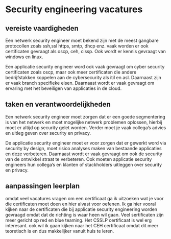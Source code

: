 # Security engineering vacatures

## vereiste vaardigheden

Een netwerk security engineer moet bekend zijn met de meest gangbare protocollen zoals ssh,ssl https, smtp, dhcp enz.  vaak worden er ook certificaten gevraagt als oscp, ceh, cissp. Ook wordt er kennis gevraagt van windows en linux.

Een applicatie security engineer word ook vaak gevraagt om cyber security certificaten zoals oscp, maar ook meer certificaten die andere bedrijfstakken koppelen aan de cybersecurity als itil en asl. Daarnaast zijn er vaak branch specifieke eisen. Daarnaast wordt er vaak gevraagt om ervaring met het beveiligen van applicaties in de cloud.

## taken en verantwoordelijkheden

Een netwerk security engineer moet zorgen dat er een goede segmentering is van het netwerk en moet mogelijke netwerk problemen oplossen, hierbij moet er altijd op security gelet worden. Verder moet je vaak collega’s advies en uitleg geven over security en privacy.

De applicatie security engineer moet er voor zorgen dat er gewerkt word via security by design, moet risico analyses maken van bestaande applicaties en deze verbeteren. Daarnaast wordt er vaak gevraagt om ook de security van de ontwikkel straat te verbeteren. Ook moeten applicatie security engineers hun collega’s en klanten of stackholders uitleggen over security en privacy.

## aanpassingen leerplan

omdat veel vacatures vragen om een certificaat ga ik uitzoeken wat je voor die certificaten moet doen en hier alvast voor oefenen. Ik ga hier vooral kijken naar de certificaten die bij applicatie security engineering worden gevraagd omdat dat de richting is waar heen wil gaan. Veel sertificaten zijn meer gericht op red en blue teaming. Het CSSLP certificaat is wel erg interesant. ook wil ik gaan kijken naar het CEH certificaat omdat dit meer teoretisch is en dus makkelijker vanuit huis te leren.
